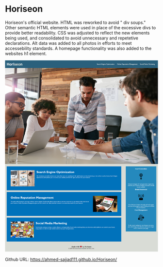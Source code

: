 # Horiseon
Horiseon's official website. HTML was reworked to avoid " div soups." Other semantic HTML elements were used in place of the excessive divs to provide better readability. CSS was adjusted to reflect the new elements being used, and consolidated to avoid unnecessary and repetetive declarations. Alt data was added to all photos in efforts to meet accessebility standards. A homepage functionality was also added to the websites h1 element.

![Screenshot of project's webpage](assets/images/Horiseon-Webpage.png)

Github URL: https://ahmed-sajjad111.github.io/Horiseon/